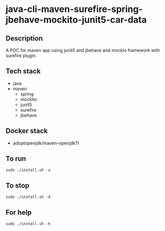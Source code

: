 # java-cli-maven-surefire-spring-jbehave-mockito-junit5-car-data

## Description
A POC for maven app using junit5
and jbehave and mockio framework
 with surefire plugin.

## Tech stack
- java
- maven
	- spring
	- mockito
  - junit5
  - surefire
  - jbehave

## Docker stack
- adoptopenjdk/maven-openjdk11

## To run
`sudo ./install.sh -u`

## To stop
`sudo ./install.sh -d`

## For help
`sudo ./install.sh -h`
